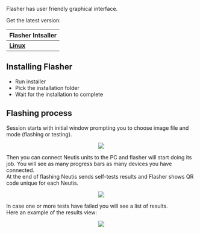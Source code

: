 Flasher has user friendly graphical interface.

Get the latest version:

| Flasher Intsaller |
|------------|
| [**Linux**]() |

## Installing Flasher

* Run installer
* Pick the installation folder
* Wait for the installation to complete

## Flashing process
Session starts with initial window prompting you to choose image file and mode (flashing or testing).

<div style="text-align:center"><img src ="../../img/flasher/initial_screen.png"></div>

Then you can connect Neutis units to the PC and flasher will start doing its job.
You will see as many progress bars as many devices you have connected.  
At the end of flashing Neutis sends self-tests results and Flasher shows QR code unique for each Neutis. 

<div style="text-align:center"><img src ="../../img/flasher/passed_tests.png"></div>

In case one or more tests have failed you will see a list of results.  
Here an example of the results view:

<div style="text-align:center"><img src ="../../img/flasher/failed_tests.png"></div>
